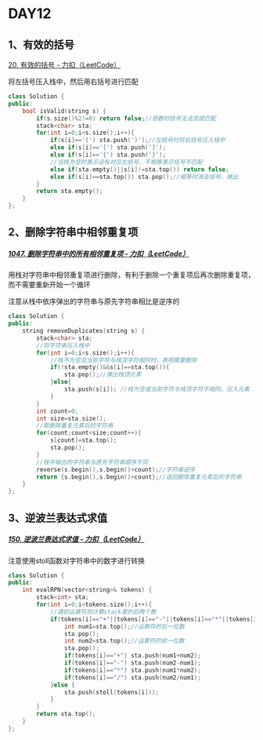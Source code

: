 # DAY12

## 1、有效的括号

[20. 有效的括号 - 力扣（LeetCode）](https://leetcode.cn/problems/valid-parentheses/)

将左括号压入栈中，然后用右括号进行匹配

```c++
class Solution {
public:
    bool isValid(string s) {
        if(s.size()%2!=0) return false;//奇数时括号无法完成匹配
        stack<char> sta;
        for(int i=0;i<s.size();i++){
            if(s[i]=='(') sta.push(')');//左括号时将右括号压入栈中
            else if(s[i]=='[') sta.push(']');
            else if(s[i]=='{') sta.push('}');
            //当栈为空时表示没有对应左括号，不相等表示括号不匹配
            else if(sta.empty()||s[i]!=sta.top()) return false;
            else if(s[i]==sta.top()) sta.pop();//相等时消去括号，弹出
        }
        return sta.empty();
    }
};
```



## 2、删除字符串中相邻重复项

#####  [1047. 删除字符串中的所有相邻重复项 - 力扣（LeetCode）](https://leetcode.cn/problems/remove-all-adjacent-duplicates-in-string/)

用栈对字符串中相邻重复项进行删除，有利于删除一个重复项后再次删除重复项，而不需要重新开始一个循环

注意从栈中依序弹出的字符串与原先字符串相比是逆序的

```c++
class Solution {
public:
    string removeDuplicates(string s) {
        stack<char> sta;
        //将字符串压入栈中
        for(int i=0;i<s.size();i++){
            //栈不为空且当前字符与栈顶字符相同时，表明需要删除
            if(!sta.empty()&&s[i]==sta.top()){
                sta.pop();//弹出栈顶元素
            }else{
                sta.push(s[i]); //栈为空或当前字符与栈顶字符不相同，压入元素
            }
        }
        int count=0;
        int size=sta.size();
        //取删除重复元素后的字符串
        for(count;count<size;count++){
            s[count]=sta.top();
            sta.pop();
        }
        //栈中输出的字符串与原先字符串顺序不同
        reverse(s.begin(),s.begin()+count);//字符串逆序
        return {s.begin(),s.begin()+count};//返回删除重复元素后的字符串
    }
};
```



## 3、逆波兰表达式求值

#####   [150. 逆波兰表达式求值 - 力扣（LeetCode）](https://leetcode.cn/problems/evaluate-reverse-polish-notation/)

注意使用stoll函数对字符串中的数字进行转换

```c++
class Solution {
public:
    int evalRPN(vector<string>& tokens) {
        stack<int> sta;
        for(int i=0;i<tokens.size();i++){
            //遇到运算符则计算stack里的后两个数
            if(tokens[i]=="+"||tokens[i]=="-"||tokens[i]=="*"||tokens[i]=="/"){
                int num1=sta.top();//运算符的后一位数
                sta.pop();
                int num2=sta.top();//运算符的前一位数
                sta.pop();
                if(tokens[i]=="+") sta.push(num1+num2);
                if(tokens[i]=="-") sta.push(num2-num1);
                if(tokens[i]=="*") sta.push(num1*num2);
                if(tokens[i]=="/") sta.push(num2/num1);
            }else {
                sta.push(stoll(tokens[i]));
            }
        }
        return sta.top();
    }
};
```

